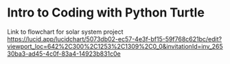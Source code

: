 # Intro to Coding with Python Turtle
 
Link to flowchart for solar system project
https://lucid.app/lucidchart/5073db02-ec57-4e3f-bf15-59f768c621bc/edit?viewport_loc=642%2C300%2C1253%2C1309%2C0_0&invitationId=inv_26530ba3-ad45-4c0f-83a4-14923b831c0e
